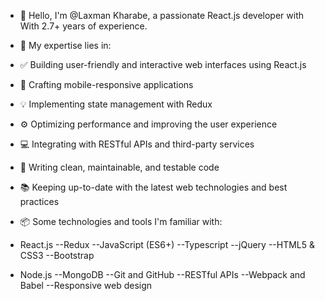 - 👋 Hello, I'm @Laxman Kharabe, a passionate React.js developer with With 2.7+ years of experience.
- 🚀 My expertise lies in:
- ✅ Building user-friendly and interactive web interfaces using React.js
- 📱 Crafting mobile-responsive applications
- 💡 Implementing state management with Redux
- ⚙️ Optimizing performance and improving the user experience
- 💻 Integrating with RESTful APIs and third-party services
- 🧪 Writing clean, maintainable, and testable code
- 📚 Keeping up-to-date with the latest web technologies and best practices
  
- 📦 Some technologies and tools I'm familiar with:
- React.js --Redux --JavaScript (ES6+) --Typescript --jQuery --HTML5 & CSS3 --Bootstrap
- Node.js --MongoDB --Git and GitHub --RESTful APIs --Webpack and Babel --Responsive web design
